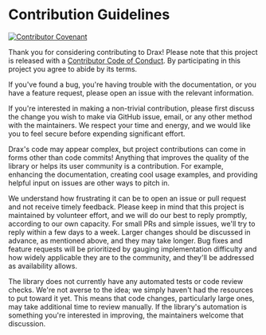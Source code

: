 # Contribution Guidelines

[![Contributor Covenant](https://img.shields.io/badge/Contributor%20Covenant-v2.0%20adopted-ff69b4.svg)](CODE-OF-CONDUCT.md)

Thank you for considering contributing to Drax! Please note that this project is released with a [Contributor Code of Conduct](CODE-OF-CONDUCT.md). By participating in this project you agree to abide by its terms.

If you've found a bug, you're having trouble with the documentation, or you have a feature request, please open an issue with the relevant information.

If you're interested in making a non-trivial contribution, please first discuss the change you wish to make via GitHub issue, email, or any other method with the maintainers. We respect your time and energy, and we would like you to feel secure before expending significant effort.

Drax's code may appear complex, but project contributions can come in forms other than code commits! Anything that improves the quality of the library or helps its user community is a contribution. For example, enhancing the documentation, creating cool usage examples, and providing helpful input on issues are other ways to pitch in.

We understand how frustrating it can be to open an issue or pull request and not receive timely feedback. Please keep in mind that this project is maintained by volunteer effort, and we will do our best to reply promptly, according to our own capacity. For small PRs and simple issues, we'll try to reply within a few days to a week. Larger changes should be discussed in advance, as mentioned above, and they may take longer. Bug fixes and feature requests will be prioritized by gauging implementation difficulty and how widely applicable they are to the community, and they'll be addressed as availability allows.

The library does not currently have any automated tests or code review checks. We're not averse to the idea; we simply haven't had the resources to put toward it yet. This means that code changes, particularly large ones, may take additional time to review manually. If the library's automation is something you're interested in improving, the maintainers welcome that discussion.
